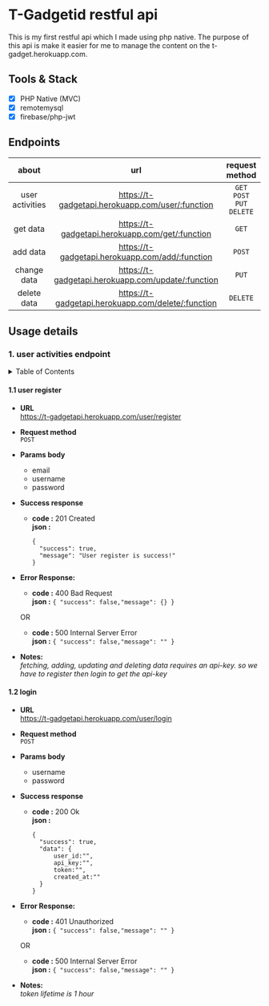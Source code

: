 # T-Gadgetid restful api
This is my first restful api which I made using php native. The purpose of this api is make it easier for me to manage the content on the t-gadget.herokuapp.com.

## Tools & Stack
- [x] PHP Native (MVC)
- [x] remotemysql
- [x] firebase/php-jwt

## Endpoints
| about | url   | request method | more info |
| :--:  | :--:  |  :--:  |  :--:  |
| user activities | https://t-gadgetapi.herokuapp.com/user/:function  | `GET` `POST` `PUT` `DELETE` | <a href="#1-user-activities-endpoint">detail</a>
| get data | https://t-gadgetapi.herokuapp.com/get/:function  | `GET` | <a href="#get-data-endpoint">detail</a>
| add data | https://t-gadgetapi.herokuapp.com/add/:function  | `POST` | <a href="#add-data-endpoint">detail</a>
| change data | https://t-gadgetapi.herokuapp.com/update/:function  | `PUT` | <a href="#change-data-endpoint">detail</a>
| delete data | https://t-gadgetapi.herokuapp.com/delete/:function  | `DELETE` | <a href="#delete-data-endpoint">detail</a>

## Usage details

### 1. user activities endpoint
<details close="close">
  <summary>Table of Contents</summary>
  <ul>
    <li><a href="#1.1-user-register">user register</a></li>
    <li><a href="#1.2-login">login</a></li>
    <li><a href="#user-session">user session</a></li>
    <li><a href="#user-update">user update</a></li>
    <li><a href="#logout">logout</a></li>
    <li><a href="#delete-account">delete account</a></li>
  </ul>
</details>

#### 1.1 user register
* **URL** <br>
https://t-gadgetapi.herokuapp.com/user/register
* **Request method** <br>
`POST`
* **Params body** 
  - email     <br> 
  - username  <br>
  - password  <br>
* **Success response**
    * **code :** 201 Created<br />
      **json :** 
      ```
      { 
        "success": true,
        "message": "User register is success!" 
      }
      ```
* **Error Response:**
    * **code :** 400 Bad Request<br />
      **json :** `{ "success": false,"message": {} }` <br/>

    OR<br/>
    * **code :** 500 Internal Server Error<br />
      **json :** `{ "success": false,"message": "" }`
* **Notes:** <br>
*fetching, adding, updating and deleting data requires an api-key. so we have to register then login to get the api-key*

#### 1.2 login
* **URL** <br>
https://t-gadgetapi.herokuapp.com/user/login
* **Request method** <br>
`POST`
* **Params body** 
  - username  <br>
  - password  <br>
* **Success response**
    * **code :** 200 Ok<br />
      **json :** 
      ```
      { 
        "success": true,
        "data": {
            user_id:"",
            api_key:"",
            token:"",
            created_at:""
        } 
      }
      ```
* **Error Response:**
    * **code :** 401 Unauthorized<br />
      **json :** `{ "success": false,"message": "" }` <br/>

    OR<br/>
    * **code :** 500 Internal Server Error<br />
      **json :** `{ "success": false,"message": "" }`
* **Notes:** <br>
*token lifetime is 1 hour*